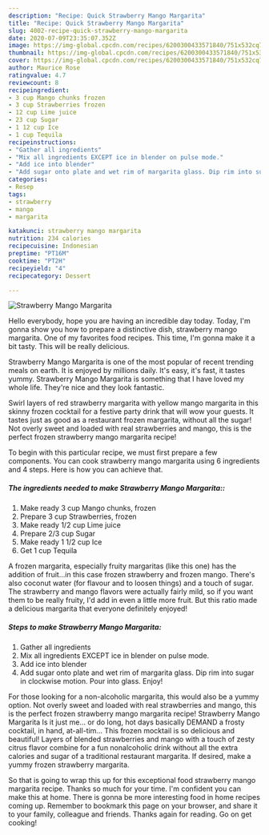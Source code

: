 ```yaml
---
description: "Recipe: Quick Strawberry Mango Margarita"
title: "Recipe: Quick Strawberry Mango Margarita"
slug: 4002-recipe-quick-strawberry-mango-margarita
date: 2020-07-09T23:35:07.352Z
image: https://img-global.cpcdn.com/recipes/6200300433571840/751x532cq70/strawberry-mango-margarita-recipe-main-photo.jpg
thumbnail: https://img-global.cpcdn.com/recipes/6200300433571840/751x532cq70/strawberry-mango-margarita-recipe-main-photo.jpg
cover: https://img-global.cpcdn.com/recipes/6200300433571840/751x532cq70/strawberry-mango-margarita-recipe-main-photo.jpg
author: Maurice Rose
ratingvalue: 4.7
reviewcount: 8
recipeingredient:
- 3 cup Mango chunks frozen
- 3 cup Strawberries frozen
- 12 cup Lime juice
- 23 cup Sugar
- 1 12 cup Ice
- 1 cup Tequila
recipeinstructions:
- "Gather all ingredients"
- "Mix all ingredients EXCEPT ice in blender on pulse mode."
- "Add ice into blender"
- "Add sugar onto plate and wet rim of margarita glass. Dip rim into sugar in clockwise motion. Pour into glass. Enjoy!"
categories:
- Resep
tags:
- strawberry
- mango
- margarita

katakunci: strawberry mango margarita
nutrition: 234 calories
recipecuisine: Indonesian
preptime: "PT16M"
cooktime: "PT2H"
recipeyield: "4"
recipecategory: Dessert

---
```



![Strawberry Mango Margarita](https://img-global.cpcdn.com/recipes/6200300433571840/751x532cq70/strawberry-mango-margarita-recipe-main-photo.jpg)

Hello everybody, hope you are having an incredible day today. Today, I'm gonna show you how to prepare a distinctive dish, strawberry mango margarita. One of my favorites food recipes. This time, I'm gonna make it a bit tasty. This will be really delicious.

Strawberry Mango Margarita is one of the most popular of recent trending meals on earth. It is enjoyed by millions daily. It's easy, it's fast, it tastes yummy. Strawberry Mango Margarita is something that I have loved my whole life. They're nice and they look fantastic.

Swirl layers of red strawberry margarita with yellow mango margarita in this skinny frozen cocktail for a festive party drink that will wow your guests. It tastes just as good as a restaurant frozen margarita, without all the sugar! Not overly sweet and loaded with real strawberries and mango, this is the perfect frozen strawberry mango margarita recipe!


To begin with this particular recipe, we must first prepare a few components. You can cook strawberry mango margarita using 6 ingredients and 4 steps. Here is how you can achieve that.

##### The ingredients needed to make Strawberry Mango Margarita::

1. Make ready 3 cup Mango chunks, frozen
1. Prepare 3 cup Strawberries, frozen
1. Make ready 1/2 cup Lime juice
1. Prepare 2/3 cup Sugar
1. Make ready 1 1/2 cup Ice
1. Get 1 cup Tequila


A frozen margarita, especially fruity margaritas (like this one) has the addition of fruit…in this case frozen strawberry and frozen mango. There&#39;s also coconut water (for flavour and to loosen things) and a touch of sugar. The strawberry and mango flavors were actually fairly mild, so if you want them to be really fruity, I&#39;d add in even a little more fruit. But this ratio made a delicious margarita that everyone definitely enjoyed! 

##### Steps to make Strawberry Mango Margarita:

1. Gather all ingredients
1. Mix all ingredients EXCEPT ice in blender on pulse mode.
1. Add ice into blender
1. Add sugar onto plate and wet rim of margarita glass. Dip rim into sugar in clockwise motion. Pour into glass. Enjoy!


For those looking for a non-alcoholic margarita, this would also be a yummy option. Not overly sweet and loaded with real strawberries and mango, this is the perfect frozen strawberry mango margarita recipe! Strawberry Mango Margarita Is it just me… or do long, hot days basically DEMAND a frosty cocktail, in hand, at-all-tim… This frozen mocktail is so delicious and beautiful! Layers of blended strawberries and mango with a touch of zesty citrus flavor combine for a fun nonalcoholic drink without all the extra calories and sugar of a traditional restaurant margarita. If desired, make a yummy frozen strawberry margarita. 

So that is going to wrap this up for this exceptional food strawberry mango margarita recipe. Thanks so much for your time. I'm confident you can make this at home. There is gonna be more interesting food in home recipes coming up. Remember to bookmark this page on your browser, and share it to your family, colleague and friends. Thanks again for reading. Go on get cooking!
